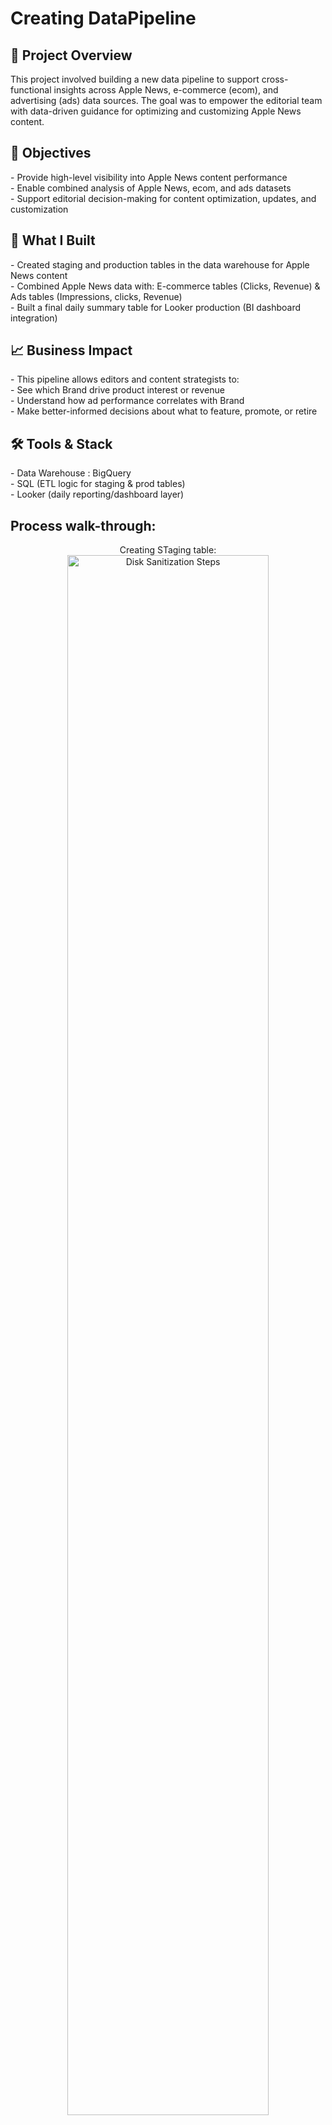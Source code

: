 <h1>Creating DataPipeline</h1>



<h2>🧠 Project Overview</h2>
This project involved building a new data pipeline to support cross-functional insights across Apple News, e-commerce (ecom), and advertising (ads) data sources. The goal was to empower the editorial team with data-driven guidance for optimizing and customizing Apple News content.
<br />

<h2>🎯 Objectives</h2>
- Provide high-level visibility into Apple News content performance<br />
- Enable combined analysis of Apple News, ecom, and ads datasets<br />
- Support editorial decision-making for content optimization, updates, and customization<br />

<h2>🔧 What I Built</h2>
- Created staging and production tables in the data warehouse for Apple News content<br />
- Combined Apple News data with: E-commerce tables (Clicks, Revenue) & Ads tables (Impressions, clicks, Revenue)<br />
- Built a final daily summary table for Looker production (BI dashboard integration)<br />

<h2>📈 Business Impact</h2>
- This pipeline allows editors and content strategists to:<br />
- See which Brand drive product interest or revenue<br />
- Understand how ad performance correlates with Brand<br />
- Make better-informed decisions about what to feature, promote, or retire<br />

<h2>🛠 Tools & Stack</h2>
- Data Warehouse : BigQuery <br />
- SQL (ETL logic for staging & prod tables)<br />
- Looker (daily reporting/dashboard layer)<br />


<h2>Process walk-through:</h2>

<p align="center">
Creating STaging table: <br/>
<img src="https://i.imgur.com/62TgaWL.png" height="80%" width="80%" alt="Disk Sanitization Steps"/>
<br />
<br />
Creating Prod Table:  <br/>
<img src="https://i.imgur.com/tcTyMUE.png" height="80%" width="80%" alt="Disk Sanitization Steps"/>
<br />
<br />
Enter the number of passes: <br/>
<img src="https://i.imgur.com/nCIbXbg.png" height="80%" width="80%" alt="Disk Sanitization Steps"/>
<br />
<br />
Confirm your selection:  <br/>
<img src="https://i.imgur.com/cdFHBiU.png" height="80%" width="80%" alt="Disk Sanitization Steps"/>
<br />
<br />
Wait for process to complete (may take some time):  <br/>
<img src="https://i.imgur.com/JL945Ga.png" height="80%" width="80%" alt="Disk Sanitization Steps"/>
<br />
<br />
Sanitization complete:  <br/>
<img src="https://i.imgur.com/K71yaM2.png" height="80%" width="80%" alt="Disk Sanitization Steps"/>
<br />
<br />
Observe the wiped disk:  <br/>
<img src="https://i.imgur.com/AeZkvFQ.png" height="80%" width="80%" alt="Disk Sanitization Steps"/>
</p>

<!--
 ```diff
- text in red
+ text in green
! text in orange
# text in gray
@@ text in purple (and bold)@@
```
--!>


